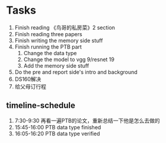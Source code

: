 # Tasks
1. Finish reading 《鸟哥的私房菜》2 section
2. Finish reading three papers
3. Finish writing the memory side stuff
4. Finish running the PTB part
   1. Change the data type
   2. Change the model to vgg 9/resnet 19
   3. Add the memory side stuff
5. Do the pre and report side's intro and background
6. DS160解决
7. 给父母订行程


## timeline-schedule
1. 7:30-9:30 再看一遍PTB的论文，重新总结一下他是怎么去做的
2. 15:45-16:00 PTB data type finished
3. 16:05-16:20 PTB data type verified
